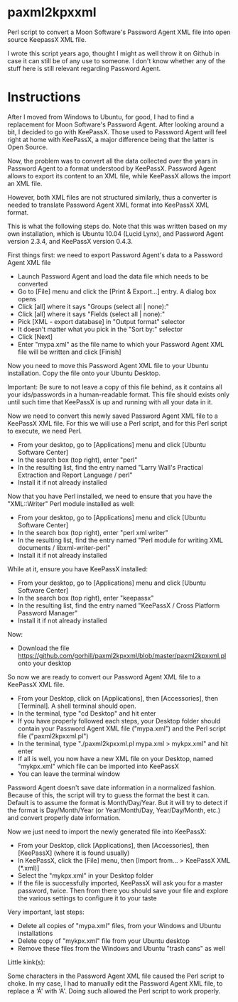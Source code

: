 paxml2kpxxml
============

Perl script to convert a Moon Software's Password Agent XML file into open source KeepassX XML file.

I wrote this script years ago, thought I might as well throw it on Github in case it can still be of any use to someone. I don't know whether any of the stuff here is still relevant regarding Password Agent.

Instructions
============

After I moved from Windows to Ubuntu, for good, I had to find a replacement for Moon Software's Password Agent. After looking around a bit, I decided to go with KeePassX. Those used to Password Agent will feel right at home with KeePassX, a major difference being that the latter is Open Source.

Now, the problem was to convert all the data collected over the years in Password Agent to a format understood by KeePassX. Password Agent allows to export its content to an XML file, while KeePassX allows the import an XML file.

However, both XML files are not structured similarly, thus a converter is needed to translate Password Agent XML format into KeePassX XML format.

This is what the following steps do. Note that this was written based on my own installation, which is Ubuntu 10.04 (Lucid Lynx), and Password Agent version 2.3.4, and KeePassX version 0.4.3.

First things first: we need to export Password Agent's data to a Password Agent XML file

* Launch Password Agent and load the data file which needs to be converted
* Go to [File] menu and click the [Print & Export...] entry. A dialog box opens
* Click [all] where it says "Groups (select all | none):"
* Click [all] where it says "Fields (select all | none):"
* Pick [XML - export database] in "Output format" selector
* It doesn't matter what you pick in the "Sort by:" selector
* Click [Next]
* Enter "mypa.xml" as the file name to which your Password Agent XML file will be written and click [Finish]

Now you need to move this Password Agent XML file to your Ubuntu installation. Copy the file onto your Ubuntu Desktop.

Important: Be sure to not leave a copy of this file behind, as it contains all your ids/passwords in a human-readable format. This file should exists only until such time that KeePassX is up and running with all your data in it.

Now  we need to convert this newly saved Password Agent XML file to a KeePassX XML file. For this we will use a Perl script, and for this Perl script to execute, we need Perl.

* From your desktop, go to [Applications] menu and click [Ubuntu Software Center]
* In the search box (top right), enter "perl"
* In the resulting list, find the entry named "Larry Wall's Practical Extraction and Report Language / perl"
* Install it if not already installed

Now that you have Perl installed, we need to ensure that you have the "XML::Writer" Perl module installed as well:

* From your desktop, go to [Applications] menu and click [Ubuntu Software Center]
* In the search box (top right), enter "perl xml writer"
* In the resulting list, find the entry named "Perl module for writing XML documents / libxml-writer-perl"
* Install it if not already installed

While at it, ensure you have KeePassX installed:

* From your desktop, go to [Applications] menu and click [Ubuntu Software Center]
* In the search box (top right), enter "keepassx"
* In the resulting list, find the entry named "KeePassX / Cross Platform Password Manager"
* Install it if not already installed

Now:

* Download the file <https://github.com/gorhill/paxml2kpxxml/blob/master/paxml2kpxxml.pl> onto your desktop

So now we are ready to convert our Password Agent XML file to a KeePassX XML file.

* From your Desktop, click on [Applications], then [Accessories], then [Terminal]. A shell terminal should open.
* In the terminal, type "cd Desktop" and hit enter
* If you have properly followed each steps, your Desktop folder should contain your Password Agent XML file ("mypa.xml") and the Perl script file ("paxml2kpxxml.pl")
* In the terminal, type "./paxml2kpxxml.pl mypa.xml > mykpx.xml" and hit enter
* If all is well, you now have a new XML file on your Desktop, named "mykpx.xml" which file can be imported into KeePassX
* You can leave the terminal window

Password Agent doesn't save date information in a normalized fashion. Because of this, the script will try to guess the format the best it can. Default is to assume the format is Month/Day/Year. But it will try to detect if the format is Day/Month/Year (or Year/Month/Day, Year/Day/Month, etc.) and convert properly date information.

Now we just need to import the newly generated file into KeePassX:

* From your Desktop, click [Applications], then [Accessories], then [KeePassX] (where it is found usually)
* In KeePassX, click the [File] menu, then [Import from... > KeePassX XML (*.xml)]
* Select the "mykpx.xml" in your Desktop folder
* If the file is successfully imported, KeePassX will ask you for a master password, twice. Then from there you should save your file and explore the various settings to configure it to your taste

Very important, last steps:

* Delete all copies of "mypa.xml" files, from your Windows and Ubuntu installations
* Delete copy of "mykpx.xml" file from your Ubuntu desktop
* Remove these files from the Windows and Ubuntu "trash cans" as well

Little kink(s):

Some characters in the Password Agent XML file caused the Perl script to choke. In my case, I had to manually edit the Password Agent XML file, to replace a ‘Á' with ‘A'. Doing such allowed the Perl script to work properly.

